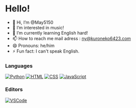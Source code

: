 # Hello!

- 👋 Hi, I’m @May5150
- 👀 I’m interested in music!
- 🌱 I’m currently learning English hard!
- 📫 How to reach me mail adress : ny@kuroneko6423.com
- 😄 Pronouns: he/him
- ⚡ Fun fact: I can't speak English.

### Languages

[![Python](https://img.shields.io/badge/Python-3776AB?style=flat&logo=python&logoColor=white)](https://www.python.org/)
[![HTML](https://img.shields.io/badge/HTML5-E34F26?style=flat&logo=html5&logoColor=white)](https://developer.mozilla.org/en-US/docs/Web/HTML)
[![CSS](https://img.shields.io/badge/CSS3-1572B6?style=flat&logo=css3&logoColor=white)](https://developer.mozilla.org/en-US/docs/Web/CSS)
[![JavaScript](https://img.shields.io/badge/JavaScript-F7DF1E?style=flat&logo=javascript&logoColor=white)](https://developer.mozilla.org/en-US/docs/Web/JavaScript)

### Editors

[![VSCode](https://img.shields.io/badge/VSCode-007ACC?style=flat&logo=visual-studio-code&logoColor=white)](https://code.visualstudio.com/)

<!---
May5150/May5150 is a ✨ special ✨ repository because its `README.md` (this file) appears on your GitHub profile.
You can click the Preview link to take a look at your changes.
--->
